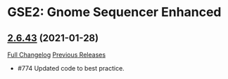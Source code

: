 # GSE2: Gnome Sequencer Enhanced

## [2.6.43](https://github.com/TimothyLuke/GnomeSequencer-Enhanced/tree/2.6.43) (2021-01-28)
[Full Changelog](https://github.com/TimothyLuke/GnomeSequencer-Enhanced/compare/2.6.42...2.6.43) [Previous Releases](https://github.com/TimothyLuke/GnomeSequencer-Enhanced/releases)

- #774 Updated code to best practice.  
